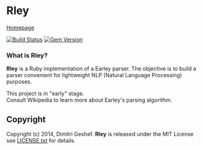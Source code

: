Rley
===========
[Homepage](https://github.com/famished-tiger/Rley) 


[![Build Status](https://travis-ci.org/famished-tiger/Rley.svg?branch=master)](https://travis-ci.org/famished-tiger/Rley)
[![Gem Version](https://badge.fury.io/rb/rley.svg)](http://badge.fury.io/rb/rley)

### What is Rley? ###
__Rley__ is a Ruby implementation of a Earley parser. 
The objective is to build a parser convenient for lightweight NLP (Natural Language Processing) purposes.  

This project is in "early" stage.  
Consult Wikipedia to learn more about Earley's parsing algorithm.  


Copyright
---------
Copyright (c) 2014, Dimitri Geshef. 
__Rley__ is released under the MIT License see [LICENSE.txt](https://github.com/famished-tiger/Rley/blob/master/LICENSE.txt) for details.
